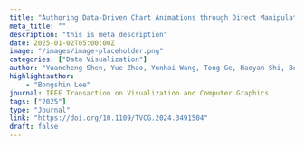 ```yaml
---
title: "Authoring Data-Driven Chart Animations through Direct Manipulation"
meta_title: ""
description: "this is meta description"
date: 2025-01-02T05:00:00Z
image: "/images/image-placeholder.png"
categories: ["Data Visualization"]
author: "Yuancheng Shen, Yue Zhao, Yunhai Wang, Tong Ge, Haoyan Shi, Bongshin Lee"
highlightauthor: 
    - "Bongshin Lee"
journal: IEEE Transaction on Visualization and Computer Graphics 
tags: ["2025"]
type: "Journal"
link: "https://doi.org/10.1109/TVCG.2024.3491504"
draft: false
---
```

